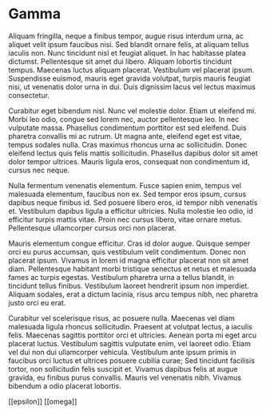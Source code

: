 # Gamma
Aliquam fringilla, neque a finibus tempor, augue risus interdum urna, ac aliquet velit ipsum faucibus nisi. Sed blandit ornare felis, at aliquam tellus iaculis non. Nunc tincidunt nisl et feugiat aliquet. In hac habitasse platea dictumst. Pellentesque sit amet dui libero. Aliquam lobortis tincidunt tempus. Maecenas luctus aliquam placerat. Vestibulum vel placerat ipsum. Suspendisse euismod, mauris eget gravida volutpat, turpis mauris feugiat nisi, ut venenatis dolor urna in dui. Duis dignissim lacus vel lectus maximus consectetur.

Curabitur eget bibendum nisl. Nunc vel molestie dolor. Etiam ut eleifend mi. Morbi leo odio, congue sed lorem nec, auctor pellentesque leo. In nec vulputate massa. Phasellus condimentum porttitor est sed eleifend. Duis pharetra convallis mi ac rutrum. Ut magna ante, eleifend eget est vitae, tempus sodales nulla. Cras maximus rhoncus urna ac sollicitudin. Donec eleifend lectus quis felis mattis sollicitudin. Phasellus dapibus dolor sit amet dolor tempor ultrices. Mauris ligula eros, consequat non condimentum id, cursus nec neque.

Nulla fermentum venenatis elementum. Fusce sapien enim, tempus vel malesuada elementum, faucibus non ex. Sed tempor eros ipsum, cursus dapibus neque finibus id. Sed posuere libero eros, id tempor nibh venenatis et. Vestibulum dapibus ligula a efficitur ultricies. Nulla molestie leo odio, id efficitur turpis mattis vitae. Proin nec cursus libero, vitae ornare metus. Pellentesque ullamcorper cursus orci non placerat.

Mauris elementum congue efficitur. Cras id dolor augue. Quisque semper orci eu purus accumsan, quis vestibulum velit condimentum. Donec non placerat ipsum. Vivamus in lorem id magna efficitur placerat non sit amet diam. Pellentesque habitant morbi tristique senectus et netus et malesuada fames ac turpis egestas. Vestibulum pharetra urna a tellus blandit, in tincidunt tellus finibus. Vestibulum laoreet hendrerit ipsum non imperdiet. Aliquam sodales, erat a dictum lacinia, risus arcu tempus nibh, nec pharetra justo orci eu erat.

Curabitur vel scelerisque risus, ac posuere nulla. Maecenas vel diam malesuada ligula rhoncus sollicitudin. Praesent at volutpat lectus, a iaculis felis. Maecenas sagittis porttitor orci et ultricies. Aenean porta mi eget arcu placerat luctus. Vestibulum sagittis vulputate enim, vel laoreet odio. Etiam vel dui non dui ullamcorper vehicula. Vestibulum ante ipsum primis in faucibus orci luctus et ultrices posuere cubilia curae; Sed tincidunt facilisis tortor, non sollicitudin felis suscipit et. Vivamus dapibus felis at augue gravida, eu finibus purus convallis. Mauris vel venenatis nibh. Vivamus bibendum a odio placerat lobortis. 

[[epsilon]]
[[omega]]

